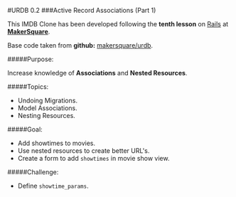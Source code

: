 #URDB 0.2
###Active Record Associations (Part 1)


This IMDB Clone has been developed following the **tenth lesson** on [Rails](http://rubyonrails.org/) at [**MakerSquare**](http://www.makersquare.com/).

Base code taken from **github:** [makersquare/urdb](https://github.com/makersquare/urdb/tree/day-1-start).

#####Purpose:

Increase knowledge of **Associations** and **Nested Resources**.

#####Topics:
- Undoing Migrations.
- Model Associations.
- Nesting Resources.

#####Goal:
- Add showtimes to movies.
- Use nested resources to create better URL's.
- Create a form to add `showtimes` in movie show view. 

#####Challenge:

- Define `showtime_params`.